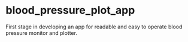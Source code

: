 # blood_pressure_plot_app
First stage in developing an app for readable and easy to operate blood pressure monitor and plotter.
